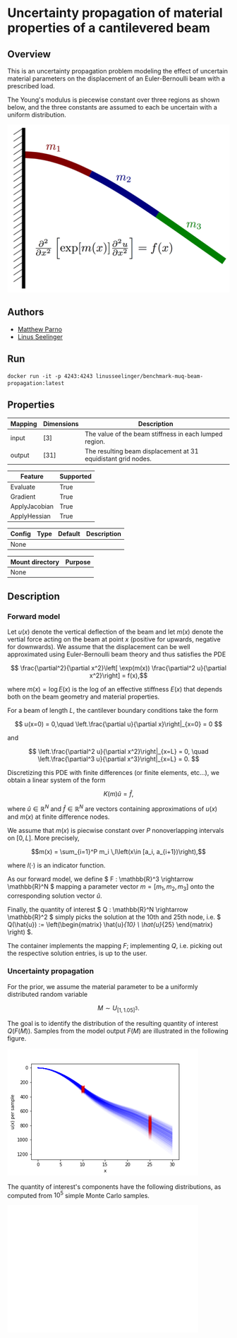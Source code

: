 # Uncertainty propagation of material properties of a cantilevered beam

## Overview
This is an uncertainty propagation problem modeling the effect of uncertain material parameters on the displacement of an Euler-Bernoulli beam with a prescribed load.

The Young's modulus is piecewise constant over three regions as shown below, and the three constants are assumed to each be uncertain with a uniform distribution.

![Cantilevered-beam](https://raw.githubusercontent.com/UM-Bridge/benchmarks/main/benchmarks/muq-beam/BeamDrawing.png "Drawing of cantilevered beam")

## Authors
- [Matthew Parno](mailto:matthew.d.parno@dartmouth.edu)
- [Linus Seelinger](mailto:linus.seelinger@iwr.uni-heidelberg.de)

## Run
```
docker run -it -p 4243:4243 linusseelinger/benchmark-muq-beam-propagation:latest
```

## Properties

Mapping | Dimensions | Description
---|---|---
input | [3] | The value of the beam stiffness in each lumped region.
output | [31] | The resulting beam displacement at 31 equidistant grid nodes.

Feature | Supported
---|---
Evaluate | True
Gradient | True
ApplyJacobian | True
ApplyHessian | True

Config | Type | Default | Description
---|---|---|---
None | | |

Mount directory | Purpose
---|---
None |

## Description

### Forward model

Let $u(x)$ denote the vertical deflection of the beam and let $m(x)$ denote the vertial force acting on the beam at point $x$ (positive for upwards, negative for downwards).  We assume that the displacement can be well approximated using Euler-Bernoulli beam theory and thus satisfies the PDE

$$ \frac{\partial^2}{\partial x^2}\left[ \exp(m(x)) \frac{\partial^2 u}{\partial x^2}\right] = f(x),$$

where $m(x) = \log E(x)$ is the log of an effective stiffness $E(x)$ that depends both on the beam geometry and material properties.

For a beam of length $L$, the cantilever boundary conditions take the form

$$ u(x=0) = 0,\quad \left.\frac{\partial u}{\partial x}\right|_{x=0} = 0 $$

and

$$ \left.\frac{\partial^2 u}{\partial x^2}\right|_{x=L} = 0, \quad  \left.\frac{\partial^3 u}{\partial x^3}\right|_{x=L} = 0. $$

Discretizing this PDE with finite differences (or finite elements, etc...), we obtain a linear system of the form

$$ K(m)\hat{u} = \hat{f},$$

where $\hat{u}\in\mathbb{R}^N$ and $\hat{f}\in\mathbb{R}^N$ are vectors containing approximations of $u(x)$ and $m(x)$ at finite difference nodes.


We assume that $m(x)$ is piecwise constant over $P$ nonoverlapping intervals on $[0,L]$.  More precisely,

$$m(x) = \sum_{i=1}^P m_i \,I\left(x\in [a_i, a_{i+1})\right),$$

where $I(\cdot)$ is an indicator function.

As our forward model, we define $ F : \mathbb{R}^3 \rightarrow \mathbb{R}^N $ mapping a parameter vector $m = [m_1, m_2, m_3]$ onto the corresponding solution vector $\hat{u}$.

Finally, the quantity of interest $ Q : \mathbb{R}^N \rightarrow \mathbb{R}^2 $ simply picks the solution at the 10th and 25th node, i.e. $ Q(\hat{u}) := \left(\begin{matrix} \hat{u}_{10} \\ \hat{u}_{25} \end{matrix} \right) $.

The container implements the mapping $F$; implementing $Q$, i.e. picking out the respective solution entries, is up to the user.

### Uncertainty propagation

For the prior, we assume the material parameter to be a uniformly distributed random variable

$$ M \sim U_{[1, 1.05]^3}. $$

The goal is to identify the distribution of the resulting quantity of interest $Q(F(M))$. Samples from the model output $F(M)$ are illustrated in the following figure.

![model-distribution](https://raw.githubusercontent.com/UM-Bridge/benchmarks/main/benchmarks/muq-beam-propagation/samples.png "Model output distribution")

The quantity of interest's components have the following distributions, as computed from $10^5$ simple Monte Carlo samples.

![qoi-distribution](https://raw.githubusercontent.com/UM-Bridge/benchmarks/main/benchmarks/muq-beam-propagation/qoi_dist.png "Quantity of interest distribution")